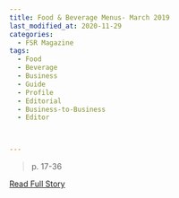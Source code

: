 ```yaml
---
title: Food & Beverage Menus- March 2019
last_modified_at: 2020-11-29
categories:
  - FSR Magazine
tags:
  - Food
  - Beverage
  - Business
  - Guide
  - Profile
  - Editorial 
  - Business-to-Business
  - Editor



---
```


> p. 17-36

<a href="http://www.omagdigital.com/publication/?i=569355&ver=html5&p=19" target="_blank">Read Full Story</a>
